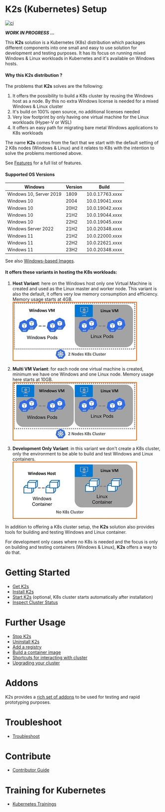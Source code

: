 <!--
SPDX-FileCopyrightText: © 2023 Siemens Healthcare GmbH

SPDX-License-Identifier: MIT
-->

# K2s (Kubernetes) Setup 
[![ci](https://github.com/Siemens-Healthineers/K2s/actions/workflows/ci.yml/badge.svg)](https://github.com/Siemens-Healthineers/K2s/actions/workflows/ci.yml)

***WORK IN PROGRESS ...***

This **K2s** solution is a Kubernetes (K8s) distribution which packages different components
into one small and easy to use solution for development and testing purposes. It has its focus on running mixed Windows & Linux workloads in Kubernetes and it's available on Windows hosts.

#### Why this **K2s** distribution ?

The problems that **K2s** solves are the following:
1. It offers the possibility to build a K8s cluster by reusing the Windows host as a node.
By this no extra Windows license is needed for a mixed Windows & Linux cluster
2. It's build on 100% open source, no additional licenses needed
3. Very low footprint by only having one virtual machine for the Linux workloads (Hyper-V or WSL)
4. It offers an easy path for migrating bare metal Windows applications to K8s workloads

The name **K2s** comes from the fact that we start with the default setting of 2 K8s nodes (Windows & Linux) and it relates to K8s with the intention to solve the problems mentioned above.

See [Features](/doc/K8s_Features.md) for a full list of features.

#### Supported OS Versions
| Windows                 | Version | Build           |
| ----------------------- | ------- | --------------- |
| Windows 10, Server 2019 | 1809    | 10.0.17763.xxxx |
| Windows 10              | 2004    | 10.0.19041.xxxx |
| Windows 10              | 20H2    | 10.0.19042.xxxx |
| Windows 10              | 21H2    | 10.0.19044.xxxx |
| Windows 10              | 22H2    | 10.0.19045.xxxx |
| Windows Server 2022     | 21H2    | 10.0.20348.xxxx |
| Windows 11              | 21H2    | 10.0.22000.xxxx |
| Windows 11              | 22H2    | 10.0.22621.xxxx |
| Windows 11              | 23H2    | 10.0.20348.xxxx |

See also [Windows-based Images](./smallsetup/ps-modules/windows-support/README.md).

#### It offers these variants in hosting the K8s workloads:
1. **Host Variant**: here on the Windows host only one Virtual Machine is created and used as the Linux master and worker node.
This variant is also the default, it offers very low memory consumption and efficiency. Memory usage starts at 4GB.
<br>![Image](/doc/assets/VariantHost400.jpg)<br>

2. **Multi VM Variant**: for each node one virtual machine is created, minimum we have one Windows and one Linux node. Memory usage here starts at 10GB.
<br>![Image](/doc/assets/VariantMultiVM400.jpg)<br>

3. **Development Only Variant**: in this variant we don't create a K8s cluster, only the environment to be able to build and test Windows and Linux containers.
<br>![Image](/doc/assets/VariantDevOnly400.jpg)<br>

In addition to offering a K8s cluster setup, the **K2s** solution also provides tools for building and testing Windows and Linux container.

For development only cases where no K8s is needed and the focus is only on building and testing containers (Windows & Linux), **K2s** offers a
way to do that.

# Getting Started
- [Get K2s](doc/K8s_Get-k2s.md)
- [Install K2s](doc/k2scli/install-uninstall_cmd.md#installing-small-k8s-setup-natively)
- [Start K2s](doc/k2scli/start-stop_cmd.md) (optional, K8s cluster starts automatically after installation)
- [Inspect Cluster Status](doc/k2scli/start-stop_cmd.md#inspect-cluster-status)

# Further Usage
- [Stop K2s](doc/k2scli/start-stop_cmd.md#stopping-kubernetes-cluster)
- [Uninstall K2s](doc/k2scli/install-uninstall_cmd.md#uninstalling-small-k8s-setup)
- [Add a registry](doc/K8s_AddRegistry.md)
- [Build a container image](doc/K8s_BuildingAContainer.md)
- [Shortcuts for interacting with cluster](doc/K8s_Shortcuts.md)
- [Upgrading your cluster](doc/K8s_Upgrade.md)

# Addons
K2s provides a [rich set of addons](./addons/README.md) to be used for testing and rapid prototyping purposes.

# Troubleshoot
- [Troubleshoot](doc/K8s_Troubleshoot.md)

# Contribute
- [Contributor Guide](doc/contributing/CONTRIBUTING.md)

# Training for Kubernetes
- [Kubernetes Trainings](doc/K8s_Trainings.md)

